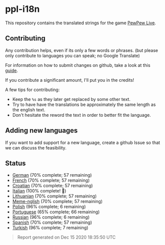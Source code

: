 [//]: # "This file is automatically generated by generate_readme.py"
# ppl-i18n
This repository contains the translated strings for the game [PewPew Live](https://pewpew.live).
## Contributing
Any contribution helps, even if its only a few words or phrases.
(but please only contribute to languages you can speak; no Google Translate)

For information on how to submit changes on github, take a look at this [guide](https://docs.github.com/en/free-pro-team@latest/github/managing-files-in-a-repository/editing-files-in-another-users-repository).

If you contribute a significant amount, I'll put you in the credits!

A few tips for contributing:
* Keep the `%s` as they later get replaced by some other text.
* Try to have have the translations be approximately the same length as the english text.
* Don't hesitate the reword the text in order to better fit the language.
## Adding new languages
If you want to add support for a new language, create a github Issue so that we can discuss
the feasibility.
## Status
* [German](/translations/deu.po) (70% complete; 57 remaining)
* [French](/translations/fra.po) (70% complete; 57 remaining)
* [Croatian](/translations/hrv.po) (70% complete; 57 remaining)
* [Italian](/translations/ita.po) (100% complete! 🎉)
* [Lithuanian](/translations/lit.po) (70% complete; 57 remaining)
* [Meme-nglish](/translations/meme.po) (70% complete; 57 remaining)
* [Polish](/translations/pol.po) (96% complete; 6 remaining)
* [Portuguese](/translations/por.po) (65% complete; 66 remaining)
* [Russian](/translations/rus.po) (96% complete; 6 remaining)
* [Spanish](/translations/spa.po) (70% complete; 57 remaining)
* [Turkish](/translations/tur.po) (96% complete; 7 remaining)
> Report generated on Dec 15 2020 18:35:50 UTC